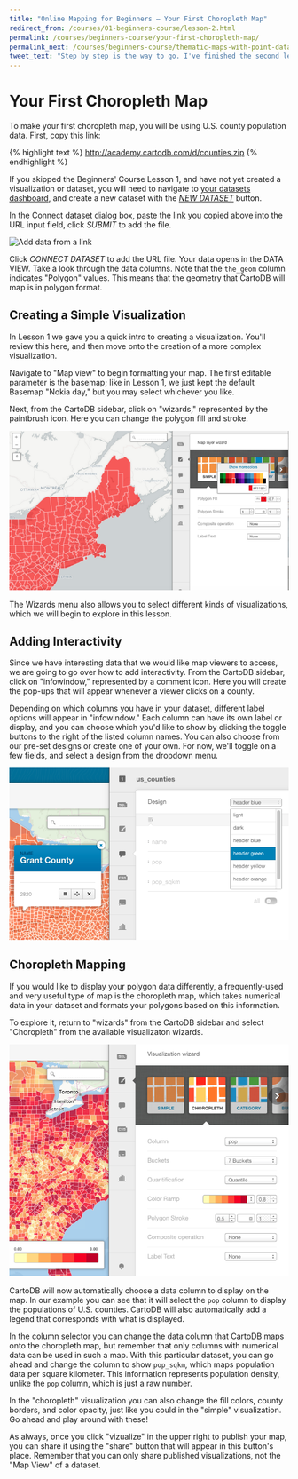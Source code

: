 ```yaml
---
title: "Online Mapping for Beginners — Your First Choropleth Map"
redirect_from: /courses/01-beginners-course/lesson-2.html
permalink: /courses/beginners-course/your-first-choropleth-map/
permalink_next: /courses/beginners-course/thematic-maps-with-point-data/
tweet_text: "Step by step is the way to go. I've finished the second lesson of the map academy. Check it out"
---
```

# Your First Choropleth Map

To make your first choropleth map, you will be using U.S. county population data. First, copy this link:

{% highlight text %}
http://academy.cartodb.com/d/counties.zip
{% endhighlight %}

If you skipped the Beginners' Course Lesson 1, and have not yet created a visualization or dataset, you will need to navigate to [your datasets dashboard](http://docs.cartodb.com/cartodb-editor/dashboard/#your-datasets-dashboard), and create a new dataset with the [_NEW DATASET_](http://docs.cartodb.com/cartodb-editor/datasets/#connect-dataset) button. 

In the Connect dataset dialog box, paste the link you copied above into the URL input field, click _SUBMIT_ to add the file. 

![Add data from a link](/img/course1/lesson2/newtableURL.jpg)

Click _CONNECT DATASET_ to add the URL file. Your data opens in the DATA VIEW. Take a look through the data columns. Note that the `the_geom` column indicates "Polygon" values. This means that the geometry that CartoDB will map is in polygon format.


## Creating a Simple Visualization

In Lesson 1 we gave you a quick intro to creating a visualization. You'll review this here, and then move onto the creation of a more complex visualization.

Navigate to "Map view" to begin formatting your map. The first editable parameter is the basemap; like in Lesson 1, we just kept the default Basemap "Nokia day," but you may select whichever you like.

Next, from the CartoDB sidebar, click on "wizards," represented by the paintbrush icon. Here you can change the polygon fill and stroke.

![Edit polygon fill.](/img/course1/lesson2/polygonfill.png)

The Wizards menu also allows you to select different kinds of visualizations, which we will begin to explore in this lesson.


## Adding Interactivity

Since we have interesting data that we would like map viewers to access, we are going to go over how to add interactivity. From the CartoDB sidebar, click on "infowindow," represented by a comment icon. Here you will create the pop-ups that will appear whenever a viewer clicks on a county.

Depending on which columns you have in your dataset, different label options will appear in "infowindow." Each column can have its own label or display, and you can choose which you'd like to show by clicking the toggle buttons to the right of the listed column names. You can also choose from our pre-set designs or create one of your own. For now, we'll toggle on a few fields, and select a design from the dropdown menu.

![Edit polygon stroke.](/img/course1/lesson2/infowindow.png)


## Choropleth Mapping

If you would like to display your polygon data differently, a frequently-used and very useful type of map is the choropleth map, which takes numerical data in your dataset and formats your polygons based on this information.

To explore it, return to "wizards" from the CartoDB sidebar and select "Choropleth" from the available visualizaton wizards. 

![Edit polygon stroke.](/img/course1/lesson2/choropleth.png)

CartoDB will now automatically choose a data column to display on the map. In our example you can see that it will select the `pop` column to display the populations of U.S. counties. CartoDB will also automatically add a legend that corresponds with what is displayed.

In the column selector you can change the data column that CartoDB maps onto the choropleth map, but remember that only columns with numerical data can be used in such a map. With this particular dataset, you can go ahead and change the column to show `pop_sqkm`, which maps population data per square kilometer. This information represents population density, unlike the `pop` column, which is just a raw number.

In the "choropleth" visualization you can also change the fill colors, county borders, and color opacity, just like you could in the "simple" visualization. Go ahead and play around with these!

As always, once you click "vizualize" in the upper right to publish your map, you can share it using the "share" button that will appear in this button's place. Remember that you can only share published visualizations, not the "Map View" of a dataset.

